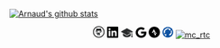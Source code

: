 [![Arnaud's github stats](https://github-readme-stats.vercel.app/api?username=arntanguy&theme=onedark)](https://github.com/anuraghazra/github-readme-stats)

<p align="center">
  <a href="https://github.com/arntanguy/"><img src="https://github.com/arntanguy/arntanguy/blob/main/social-icons/Github.png" width="4.25%" height="4.25%" alt="Github"></a>
  <a href="https://www.linkedin.com/in/arnaud-tanguy/"><img src="https://github.com/arntanguy/arntanguy/blob/main/social-icons/LinkedIn.png" width="4%" height="4%" alt="LinkedIn"></a>
  <a href="https://scholar.google.it/citations?user=SeWUqycAAAAJ&hl=en"><img src="https://github.com/arntanguy/arntanguy/blob/main/social-icons/Scholar.png" width="4.5%" height="4.5%" alt="Scholar"></a>
  <a href="mailto:arn.tanguy@gmail.com?subject=Hello Arnaud"><img src="https://github.com/arntanguy/arntanguy/blob/main/social-icons/Google.png" width="3.75%" height="3.75%" alt="Gmail"></a>
  <a href="https://www.strava.com/athletes/71520559"><img src="https://github.com/arntanguy/arntanguy/blob/main/social-icons/Strava.png" width="4%" height="4%" alt="Strava"></a>
   <a href="https://jrl-umi3218.github.io/mc_rtc"><img src="https://github.com/arntanguy/arntanguy/blob/main/logo.png" width="4%" height="4%" alt="mc_rtc"></a>
   <a href="https://arntanguy.github.io/blog/"><img src="https://github.com/arntanguy/blog/blob/master/assets/img/favicon/favicon.ico" title="Blog" width="4%" height="4%" alt="mc_rtc"></a>
</p>

<!--
**arntanguy/arntanguy** is a ✨ _special_ ✨ repository because its `README.md` (this file) appears on your GitHub profile.

Here are some ideas to get you started:

- 🔭 I’m currently working on ...
- 🌱 I’m currently learning ...
- 👯 I’m looking to collaborate on ...
- 🤔 I’m looking for help with ...
- 💬 Ask me about ...
- 📫 How to reach me: ...
- 😄 Pronouns: ...
- ⚡ Fun fact: ...
-->
